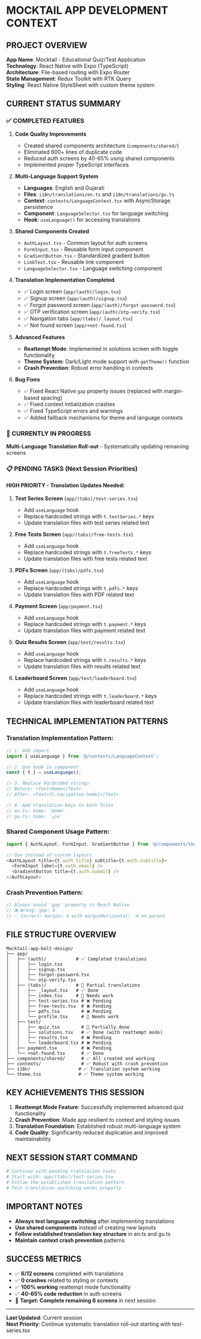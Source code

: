 # MOCKTAIL APP DEVELOPMENT CONTEXT

## PROJECT OVERVIEW
**App Name**: Mocktail - Educational Quiz/Test Application  
**Technology**: React Native with Expo (TypeScript)  
**Architecture**: File-based routing with Expo Router  
**State Management**: Redux Toolkit with RTK Query  
**Styling**: React Native StyleSheet with custom theme system  

## CURRENT STATUS SUMMARY

### ✅ COMPLETED FEATURES
1. **Code Quality Improvements**
   - Created shared components architecture (`components/shared/`)
   - Eliminated 600+ lines of duplicate code
   - Reduced auth screens by 40-65% using shared components
   - Implemented proper TypeScript interfaces

2. **Multi-Language Support System**
   - **Languages**: English and Gujarati
   - **Files**: `i18n/translations/en.ts` and `i18n/translations/gu.ts`
   - **Context**: `contexts/LanguageContext.tsx` with AsyncStorage persistence
   - **Component**: `LanguageSelector.tsx` for language switching
   - **Hook**: `useLanguage()` for accessing translations

3. **Shared Components Created**
   - `AuthLayout.tsx` - Common layout for auth screens
   - `FormInput.tsx` - Reusable form input component
   - `GradientButton.tsx` - Standardized gradient button
   - `LinkText.tsx` - Reusable link component
   - `LanguageSelector.tsx` - Language switching component

4. **Translation Implementation Completed**
   - ✅ Login screen (`app/(auth)/login.tsx`)
   - ✅ Signup screen (`app/(auth)/signup.tsx`)
   - ✅ Forgot password screen (`app/(auth)/forgot-password.tsx`)
   - ✅ OTP verification screen (`app/(auth)/otp-verify.tsx`)
   - ✅ Navigation tabs (`app/(tabs)/_layout.tsx`)
   - ✅ Not found screen (`app/+not-found.tsx`)

5. **Advanced Features**
   - **Reattempt Mode**: Implemented in solutions screen with toggle functionality
   - **Theme System**: Dark/Light mode support with `getTheme()` function
   - **Crash Prevention**: Robust error handling in contexts

6. **Bug Fixes**
   - ✅ Fixed React Native `gap` property issues (replaced with margin-based spacing)
   - ✅ Fixed context initialization crashes
   - ✅ Fixed TypeScript errors and warnings
   - ✅ Added fallback mechanisms for theme and language contexts

### 🔄 CURRENTLY IN PROGRESS
**Multi-Language Translation Roll-out** - Systematically updating remaining screens

### 📋 PENDING TASKS (Next Session Priorities)

#### HIGH PRIORITY - Translation Updates Needed:
1. **Test Series Screen** (`app/(tabs)/test-series.tsx`)
   - Add `useLanguage` hook
   - Replace hardcoded strings with `t.testSeries.*` keys
   - Update translation files with test series related text

2. **Free Tests Screen** (`app/(tabs)/free-tests.tsx`)
   - Add `useLanguage` hook
   - Replace hardcoded strings with `t.freeTests.*` keys
   - Update translation files with free tests related text

3. **PDFs Screen** (`app/(tabs)/pdfs.tsx`)
   - Add `useLanguage` hook
   - Replace hardcoded strings with `t.pdfs.*` keys
   - Update translation files with PDF related text

4. **Payment Screen** (`app/payment.tsx`)
   - Add `useLanguage` hook
   - Replace hardcoded strings with `t.payment.*` keys
   - Update translation files with payment related text

5. **Quiz Results Screen** (`app/test/results.tsx`)
   - Add `useLanguage` hook
   - Replace hardcoded strings with `t.results.*` keys
   - Update translation files with results related text

6. **Leaderboard Screen** (`app/test/leaderboard.tsx`)
   - Add `useLanguage` hook
   - Replace hardcoded strings with `t.leaderboard.*` keys
   - Update translation files with leaderboard related text

## TECHNICAL IMPLEMENTATION PATTERNS

### Translation Implementation Pattern:
```typescript
// 1. Add import
import { useLanguage } from '@/contexts/LanguageContext';

// 2. Use hook in component
const { t } = useLanguage();

// 3. Replace hardcoded strings
// Before: <Text>Home</Text>
// After: <Text>{t.navigation.home}</Text>

// 4. Add translation keys to both files
// en.ts: home: 'Home'
// gu.ts: home: 'હોમ'
```

### Shared Component Usage Pattern:
```typescript
import { AuthLayout, FormInput, GradientButton } from '@/components/shared';

// Use instead of custom layouts
<AuthLayout title={t.auth.title} subtitle={t.auth.subtitle}>
  <FormInput label={t.auth.email} />
  <GradientButton title={t.auth.submit} />
</AuthLayout>
```

### Crash Prevention Pattern:
```typescript
// Always avoid 'gap' property in React Native
// ❌ Wrong: gap: 8
// ✅ Correct: margin: 4 with marginHorizontal: -4 on parent
```

## FILE STRUCTURE OVERVIEW

```
Mocktail-app-bolt-design/
├── app/
│   ├── (auth)/           # ✅ Completed translations
│   │   ├── login.tsx
│   │   ├── signup.tsx
│   │   ├── forgot-password.tsx
│   │   └── otp-verify.tsx
│   ├── (tabs)/           # 🔄 Partial translations
│   │   ├── _layout.tsx   # ✅ Done
│   │   ├── index.tsx     # 🔄 Needs work
│   │   ├── test-series.tsx # ❌ Pending
│   │   ├── free-tests.tsx  # ❌ Pending
│   │   ├── pdfs.tsx        # ❌ Pending
│   │   └── profile.tsx     # 🔄 Needs work
│   ├── test/
│   │   ├── quiz.tsx        # 🔄 Partially done
│   │   ├── solutions.tsx   # ✅ Done (with reattempt mode)
│   │   ├── results.tsx     # ❌ Pending
│   │   └── leaderboard.tsx # ❌ Pending
│   ├── payment.tsx         # ❌ Pending
│   └── +not-found.tsx      # ✅ Done
├── components/shared/      # ✅ All created and working
├── contexts/               # ✅ Robust with crash prevention
├── i18n/                  # ✅ Translation system working
└── theme.tsx              # ✅ Theme system working
```

## KEY ACHIEVEMENTS THIS SESSION

1. **Reattempt Mode Feature**: Successfully implemented advanced quiz functionality
2. **Crash Prevention**: Made app resilient to context and styling issues
3. **Translation Foundation**: Established robust multi-language system
4. **Code Quality**: Significantly reduced duplication and improved maintainability

## NEXT SESSION START COMMAND

```bash
# Continue with pending translation tasks
# Start with: app/(tabs)/test-series.tsx
# Follow the established translation pattern
# Test translation switching works properly
```

## IMPORTANT NOTES

- **Always test language switching** after implementing translations
- **Use shared components** instead of creating new layouts
- **Follow established translation key structure** in en.ts and gu.ts
- **Maintain context crash prevention** patterns

## SUCCESS METRICS

- ✅ **6/12 screens** completed with translations
- ✅ **0 crashes** related to styling or contexts
- ✅ **100% working** reattempt mode functionality
- ✅ **40-65% code reduction** in auth screens
- 🎯 **Target: Complete remaining 6 screens** in next session

---

**Last Updated**: Current session  
**Next Priority**: Continue systematic translation roll-out starting with test-series.tsx